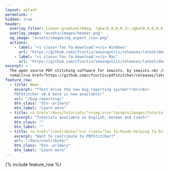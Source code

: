 ```yaml
---
layout: splash
permalink: /
hidden: true
header:
  overlay_filter: linear-gradient(0deg, rgba(0,0,0,0.3),rgba(0,0,0,0.8) 50%)
  overlay_image: "assets/images/header.png"
  og_image: "assets/images/og_aspect_icon.png" 
  actions:
    - label: "<i class='fas fa-download'></i> Windows"
      url: "https://github.com/cfcurtis/sewingutils/releases/latest/download/pdfstitcher.exe"
    - label: "<i class='fas fa-download'></i> Mac"
      url: "https://github.com/cfcurtis/sewingutils/releases/latest/download/PDFStitcher-Installer.dmg"
excerpt: >
  The open source PDF stitching software for sewists, by sewists.<br />
  <small><a href="https://github.com/cfcurtis/pdfstitcher/releases/latest">Latest release: v0.7.1</a></small>
feature_row:
  - title: News
    excerpt: "*Test drive the new bug reporting system!*<br><br>
    PDFStitcher v0.8 beta is now available!"
    url: "/bug-reporting/"
    btn_class: "btn--primary"
    btn_label: "Learn more"
  - title: <a href="/docs/tutorials/"><img src="/assets/images/tutorial.png" alt="tutorials" /></a>
    excerpt: "Tutorials available in English, German and Czech!"
    btn_class: ""
    btn_label: ""
  - title: <a href="/contribute/"><i class="fas fa-hands-helping fa-5x"></i></a>
    excerpt: "Want to contribute to PDFStitcher?"
    url: "/docs/contribute/"
    btn_class: "btn--primary"
    btn_label: "Learn more"
---
```


{% include feature_row %}
